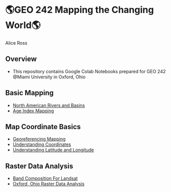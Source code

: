 # 🌎**GEO 242 Mapping the Changing World**🌎

Alice Ross

## Overview
- This repository contains Google Colab Notebooks prepared for GEO 242 @Miami University in Oxford, Ohio

## Basic Mapping
- [North American Rivers and Basins](https://github.com/AHarperRoss/gis-project-portfolio-geo242-514b/blob/main/basic-mapping/North-American-Rivers-and-Basins-Mapping.ipynb)
- [Age Index Mapping](https://github.com/AHarperRoss/gis-project-portfolio-geo242-514b/blob/main/basic-mapping/age-index-mapping.ipynb)

## Map Coordinate Basics
- [Georeferencing Mapping](https://github.com/AHarperRoss/gis-project-portfolio-geo242-514b/blob/main/Map-Coordinate-Basics/Georeferencing-Mapping.ipynb)
- [Understanding Coordinates](https://github.com/AHarperRoss/gis-project-portfolio-geo242-514b/blob/main/Map-Coordinate-Basics/Understanding-Coordinates.ipynb)
- [Understanding Latitude and Longitude](https://github.com/AHarperRoss/gis-project-portfolio-geo242-514b/blob/main/Map-Coordinate-Basics/Understanding-Latitude-and-Longitude.ipynb)

## Raster Data Analysis
- [Band Composition For Landsat](https://github.com/AHarperRoss/gis-project-portfolio-geo242-514b/blob/main/Raster-Data-Analysis/Band_Composition_For_Landsat.ipynb)
- [Oxford, Ohio Raster Data Analysis](https://github.com/AHarperRoss/gis-project-portfolio-geo242-514b/blob/main/Raster-Data-Analysis/Oxford-Ohio-Raster-Data-Analysis.ipynb)
